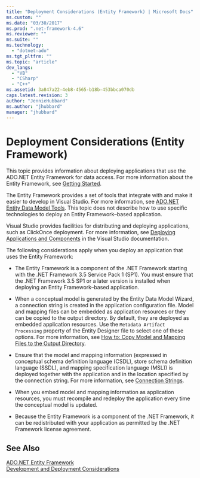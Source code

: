 ```yaml
---
title: "Deployment Considerations (Entity Framework) | Microsoft Docs"
ms.custom: ""
ms.date: "03/30/2017"
ms.prod: ".net-framework-4.6"
ms.reviewer: ""
ms.suite: ""
ms.technology: 
  - "dotnet-ado"
ms.tgt_pltfrm: ""
ms.topic: "article"
dev_langs: 
  - "VB"
  - "CSharp"
  - "C++"
ms.assetid: 3a847a22-4eb8-4565-b18b-453bbca070db
caps.latest.revision: 3
author: "JennieHubbard"
ms.author: "jhubbard"
manager: "jhubbard"
---
```

# Deployment Considerations (Entity Framework)
This topic provides information about deploying applications that use the ADO.NET Entity Framework for data access. For more information about the Entity Framework, see [Getting Started](../../../../../docs/framework/data/adonet/ef/getting-started.md).  
  
 The Entity Framework provides a set of tools that integrate with and make it easier to develop in Visual Studio. For more information, see [ADO.NET Entity Data Model  Tools](http://msdn.microsoft.com/en-us/91076853-0881-421b-837a-f582f36be527). This topic does not describe how to use specific technologies to deploy an Entity Framework–based application.  
  
 Visual Studio provides facilities for distributing and deploying applications, such as ClickOnce deployment. For more information, see [Deploying Applications and Components](../Topic/Deploying%20Applications,%20Services,%20and%20Components.md) in the Visual Studio documentation.  
  
 The following considerations apply when you deploy an application that uses the Entity Framework:  
  
-   The Entity Framework is a component of the .NET Framework starting with the .NET Framework 3.5 Service Pack 1 (SP1). You must ensure that the .NET Framework 3.5 SP1 or a later version is installed when deploying an Entity Framework–based application.  
  
-   When a conceptual model is generated by the Entity Data Model Wizard, a connection string is created in the application configuration file. Model and mapping files can be embedded as application resources or they can be copied to the output directory. By default, they are deployed as embedded application resources. Use the `Metadata Artifact Processing` property of the Entity Designer file to select one of these options. For more information, see [How to: Copy Model and Mapping Files to the Output Directory](http://msdn.microsoft.com/en-us/e2c9820f-1705-457e-9fdb-8b289f3179b4).  
  
-   Ensure that the model and mapping information (expressed in conceptual schema definition language (CSDL), store schema definition language (SSDL), and mapping specification language (MSL)) is deployed together with the application and in the location specified by the connection string. For more information, see [Connection Strings](../../../../../docs/framework/data/adonet/ef/connection-strings.md).  
  
-   When you embed model and mapping information as application resources, you must recompile and redeploy the application every time the conceptual model is updated.  
  
-   Because the Entity Framework is a component of the .NET Framework, it can be redistributed with your application as permitted by the .NET Framework license agreement.  
  
## See Also  
 [ADO.NET Entity Framework](../../../../../docs/framework/data/adonet/ef/index.md)   
 [Development and Deployment Considerations](../../../../../docs/framework/data/adonet/ef/development-and-deployment-considerations.md)